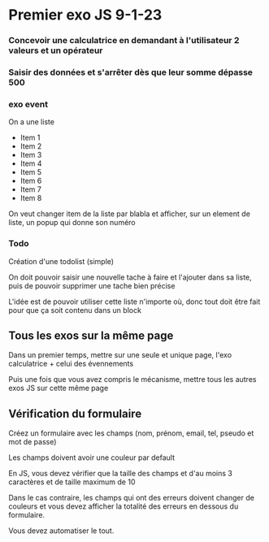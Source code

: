 # Premier exo JS 9-1-23

### Concevoir une calculatrice en demandant à l'utilisateur 2 valeurs et un opérateur

### Saisir des données et s'arrêter dès que leur somme dépasse 500

### exo event
On a une liste 
<ul id="ulListOne">
    <li>Item 1</li>
    <li>Item 2</li>
    <li>Item 3</li>
    <li>Item 4</li>
    <li>Item 5</li>
    <li>Item 6</li>
    <li>Item 7</li>
    <li>Item 8</li>
</ul>

On veut changer item de la liste par blabla et afficher, sur un element de liste, un popup qui donne son numéro 


### Todo
Création d'une todolist (simple)

On doit pouvoir saisir une nouvelle tache à faire et l'ajouter dans sa liste, puis de pouvoir supprimer une tache bien précise

L'idée est de pouvoir utiliser cette liste n'importe où, donc tout doit être fait pour que ça soit contenu dans un block


## Tous les exos sur la même page
Dans un premier temps, mettre sur une seule et unique page, l'exo calculatrice + celui des évennements 

Puis une fois que vous avez compris le mécanisme, mettre tous les autres exos JS sur cette même page

## Vérification du formulaire
Créez un formulaire avec les champs
(nom, prénom, email, tel, pseudo et mot de passe)

Les champs doivent avoir une couleur par default

En JS, vous devez vérifier que la taille des champs et d'au moins 3 caractères et de taille maximum de 10

Dans le cas contraire, les champs qui ont des erreurs doivent changer de couleurs et vous devez afficher la totalité des erreurs en dessous du formulaire.

Vous devez automatiser le tout.

